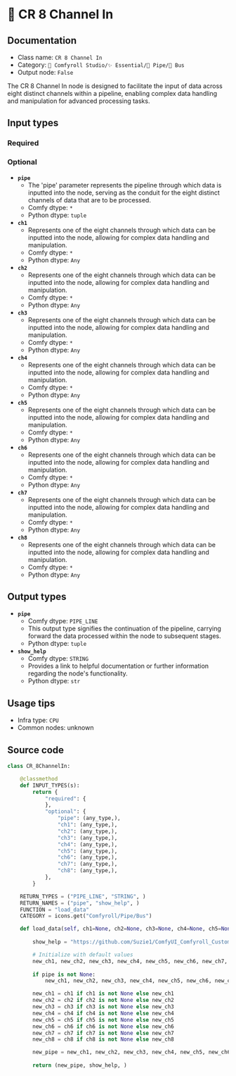 # 🚌 CR 8 Channel In
## Documentation
- Class name: `CR 8 Channel In`
- Category: `🧩 Comfyroll Studio/✨ Essential/🎷 Pipe/🚌 Bus`
- Output node: `False`

The CR 8 Channel In node is designed to facilitate the input of data across eight distinct channels within a pipeline, enabling complex data handling and manipulation for advanced processing tasks.
## Input types
### Required
### Optional
- **`pipe`**
    - The 'pipe' parameter represents the pipeline through which data is inputted into the node, serving as the conduit for the eight distinct channels of data that are to be processed.
    - Comfy dtype: `*`
    - Python dtype: `tuple`
- **`ch1`**
    - Represents one of the eight channels through which data can be inputted into the node, allowing for complex data handling and manipulation.
    - Comfy dtype: `*`
    - Python dtype: `Any`
- **`ch2`**
    - Represents one of the eight channels through which data can be inputted into the node, allowing for complex data handling and manipulation.
    - Comfy dtype: `*`
    - Python dtype: `Any`
- **`ch3`**
    - Represents one of the eight channels through which data can be inputted into the node, allowing for complex data handling and manipulation.
    - Comfy dtype: `*`
    - Python dtype: `Any`
- **`ch4`**
    - Represents one of the eight channels through which data can be inputted into the node, allowing for complex data handling and manipulation.
    - Comfy dtype: `*`
    - Python dtype: `Any`
- **`ch5`**
    - Represents one of the eight channels through which data can be inputted into the node, allowing for complex data handling and manipulation.
    - Comfy dtype: `*`
    - Python dtype: `Any`
- **`ch6`**
    - Represents one of the eight channels through which data can be inputted into the node, allowing for complex data handling and manipulation.
    - Comfy dtype: `*`
    - Python dtype: `Any`
- **`ch7`**
    - Represents one of the eight channels through which data can be inputted into the node, allowing for complex data handling and manipulation.
    - Comfy dtype: `*`
    - Python dtype: `Any`
- **`ch8`**
    - Represents one of the eight channels through which data can be inputted into the node, allowing for complex data handling and manipulation.
    - Comfy dtype: `*`
    - Python dtype: `Any`
## Output types
- **`pipe`**
    - Comfy dtype: `PIPE_LINE`
    - This output type signifies the continuation of the pipeline, carrying forward the data processed within the node to subsequent stages.
    - Python dtype: `tuple`
- **`show_help`**
    - Comfy dtype: `STRING`
    - Provides a link to helpful documentation or further information regarding the node's functionality.
    - Python dtype: `str`
## Usage tips
- Infra type: `CPU`
- Common nodes: unknown


## Source code
```python
class CR_8ChannelIn:

    @classmethod
    def INPUT_TYPES(s):
        return {
            "required": {
            },
            "optional": {
                "pipe": (any_type,),
                "ch1": (any_type,),
                "ch2": (any_type,),
                "ch3": (any_type,),
                "ch4": (any_type,),
                "ch5": (any_type,),
                "ch6": (any_type,),
                "ch7": (any_type,),
                "ch8": (any_type,),                 
            },
        }

    RETURN_TYPES = ("PIPE_LINE", "STRING", )
    RETURN_NAMES = ("pipe", "show_help", )
    FUNCTION = "load_data"
    CATEGORY = icons.get("Comfyroll/Pipe/Bus")

    def load_data(self, ch1=None, ch2=None, ch3=None, ch4=None, ch5=None, ch6=None, ch7=None, ch8=None, pipe=None):
 
        show_help = "https://github.com/Suzie1/ComfyUI_Comfyroll_CustomNodes/wiki/Pipe-Nodes#cr-8-channel-in"

        # Initialize with default values
        new_ch1, new_ch2, new_ch3, new_ch4, new_ch5, new_ch6, new_ch7, new_ch8 = None, None, None, None, None, None, None, None
     
        if pipe is not None:
            new_ch1, new_ch2, new_ch3, new_ch4, new_ch5, new_ch6, new_ch7, new_ch8 = pipe

        new_ch1 = ch1 if ch1 is not None else new_ch1
        new_ch2 = ch2 if ch2 is not None else new_ch2
        new_ch3 = ch3 if ch3 is not None else new_ch3
        new_ch4 = ch4 if ch4 is not None else new_ch4
        new_ch5 = ch5 if ch5 is not None else new_ch5
        new_ch6 = ch6 if ch6 is not None else new_ch6
        new_ch7 = ch7 if ch7 is not None else new_ch7
        new_ch8 = ch8 if ch8 is not None else new_ch8        

        new_pipe = new_ch1, new_ch2, new_ch3, new_ch4, new_ch5, new_ch6, new_ch7, new_ch8
              
        return (new_pipe, show_help, )      

```
